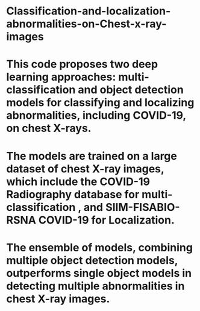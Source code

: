# Classification-and-localization-abnormalities-on-Chest-x-ray-images
# This code proposes two deep learning approaches: multi-classification and object detection models for classifying and localizing abnormalities, including COVID-19, on chest X-rays.
# The models are trained on a large dataset of chest X-ray images, which include the COVID-19 Radiography database for multi-classification , and SIIM-FISABIO-RSNA COVID-19  for Localization.
# The ensemble of models, combining multiple object detection models, outperforms single object models in detecting multiple abnormalities in chest X-ray images.

